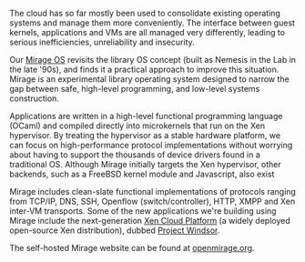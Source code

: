 The cloud has so far mostly been used to consolidate existing operating
systems and manage them more conveniently. The interface between guest
kernels, applications and VMs are all managed very differently, leading to
serious inefficiencies, unreliability and insecurity.

Our [Mirage OS](http://www.openmirage.org) revisits the library OS concept
(built as Nemesis in the Lab in the late '90s), and finds it a practical
approach to improve this situation.
Mirage is an experimental library operating system designed to
narrow the gap between safe, high-level programming, and low-level systems
construction.

Applications are written in a high-level functional programming language (OCaml) and compiled directly into microkernels that run on the Xen
hypervisor. By treating the hypervisor as a stable hardware platform, we can
focus on high-performance protocol implementations without worrying about
having to support the thousands of device drivers found in a traditional OS.
Although Mirage initially targets the Xen hypervisor, other backends, such
as a FreeBSD kernel module and Javascript, also exist

Mirage includes clean-slate functional implementations of protocols ranging
from TCP/IP, DNS, SSH, Openflow (switch/controller), HTTP, XMPP and Xen
inter-VM transports. Some of the new applications we're building using Mirage
include the next-generation
[Xen Cloud Platform](http://www.xen.org/products/cloudxen.html)
(a widely deployed open-source Xen distribution), dubbed
[Project Windsor](http://xen.org/xensummit/xs12na_talks/T2.html).

The self-hosted Mirage website can be found at [openmirage.org](http://www.openmirage.org).
